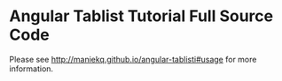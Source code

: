 Angular Tablist Tutorial Full Source Code
=========================================

Please see http://maniekq.github.io/angular-tablisti#usage for more information.
